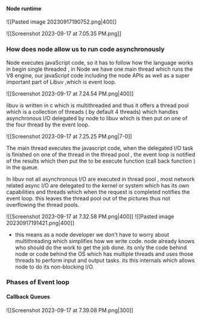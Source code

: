 

#### Node runtime 

![[Pasted image 20230917190752.png|400]]

![[Screenshot 2023-09-17 at 7.05.35 PM.png]]

### How does node allow us to run code asynchronously 

Node executes javaScript code, so it has to follow how the language works in begin single threaded , in Node we have one main thread which runs the V8 engine, our javaScript code including the node APIs as well as a super important part of Libuv ,which is event loop.

![[Screenshot 2023-09-17 at 7.24.54 PM.png|400]]

libuv is written in c which is multithreaded and thus it offers a thread pool which is a collection of threads ( by default 4 threads) which handles asynchronous I/O delegated by node to libuv which is then put on one of the four thread by the event loop.

![[Screenshot 2023-09-17 at 7.25.25 PM.png|7-0]]

The main thread executes the javascript code, when the delegated I/O task is finished on one of the thread in the thread pool , the event loop is notified of the results which then put the to be execute function (call back function )  in the queue. 

In libuv not all asynchronous I/O are executed in thread pool , most network related  async I/O are delegated to the kernel or system which has its own capabilities and threads which when the request is completed notifies the event loop. this leaves the thread pool out of the pictures thus not overflowing the thread pools. 

![[Screenshot 2023-09-17 at 7.32.58 PM.png|400]] ![[Pasted image 20230917191421.png|400]]


- this means as a node developer we don't have to worry about multithreading which simplifies how we write code. node already knows who should do the work to get the job done. its only the code behind node or code behind the OS which has multiple threads and uses those threads to perform input and output tasks. its this internals which allows node to do its non-blocking I/O.


### Phases of Event loop

#### Callback Queues 
![[Screenshot 2023-09-17 at 7.39.08 PM.png|300]]



